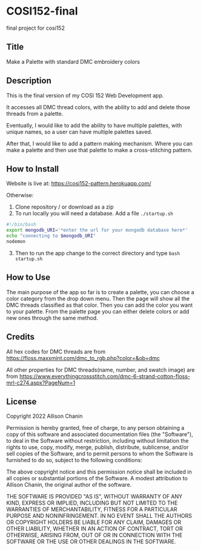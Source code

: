 # COSI152-final
final project for cosi152

## Title
Make a Palette with standard DMC embroidery colors

## Description
This is the final version of my COSI 152 Web Development app. 

It accesses all DMC thread colors, with the ability to add and delete those threads from a palette.

Eventually, I would like to add the ability to have multiple palettes, with unique names, so a user can have multiple palettes saved.

After that, I would like to add a pattern making mechanism. Where you can make a palette and then use that palette to make a cross-stitching pattern.

## How to Install
Website is live at: https://cosi152-pattern.herokuapp.com/

Otherwise:
1. Clone repository / or download as a zip
2. To run locally you will need a database. Add a file `./startup.sh`
```bash
#!/bin/bash
export mongodb_URI='*enter the url for your mongodb database here*'
echo "connecting to $mongodb_URI"
nodemon
```
3. Then to run the app change to the correct directory and type `bash startup.sh`

## How to Use
The main purpose of the app so far is to create a palette, you can choose a color category from the drop down menu. Then the page will show all the DMC threads classified as that color. Then you can add the color you want to your palette. From the palette page you can either delete colors or add new ones through the same method.

## Credits
All hex codes for DMC threads are from https://floss.maxxmint.com/dmc_to_rgb.php?color=&ob=dmc

All other properties for DMC threads(name, number, and swatch image) are from https://www.everythingcrossstitch.com/dmc-6-strand-cotton-floss-mrl-c274.aspx?PageNum=1

## License
Copyright 2022 Allison Chanin

Permission is hereby granted, free of charge, to any person obtaining a copy of this software and associated documentation files (the "Software"), to deal in the Software without restriction, including without limitation the rights to use, copy, modify, merge, publish, distribute, sublicense, and/or sell copies of the Software, and to permit persons to whom the Software is furnished to do so, subject to the following conditions:

The above copyright notice and this permission notice shall be included in all copies or substantial portions of the Software.
A modest attribution to Allison Chanin, the original author of the software.

THE SOFTWARE IS PROVIDED "AS IS", WITHOUT WARRANTY OF ANY KIND, EXPRESS OR IMPLIED, INCLUDING BUT NOT LIMITED TO THE WARRANTIES OF MERCHANTABILITY, FITNESS FOR A PARTICULAR PURPOSE AND NONINFRINGEMENT. IN NO EVENT SHALL THE AUTHORS OR COPYRIGHT HOLDERS BE LIABLE FOR ANY CLAIM, DAMAGES OR OTHER LIABILITY, WHETHER IN AN ACTION OF CONTRACT, TORT OR OTHERWISE, ARISING FROM, OUT OF OR IN CONNECTION WITH THE SOFTWARE OR THE USE OR OTHER DEALINGS IN THE SOFTWARE.
